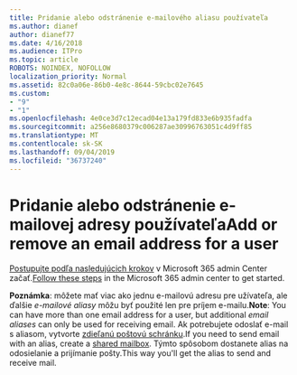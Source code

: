 ```yaml
---
title: Pridanie alebo odstránenie e-mailového aliasu používateľa
ms.author: dianef
author: dianef77
ms.date: 4/16/2018
ms.audience: ITPro
ms.topic: article
ROBOTS: NOINDEX, NOFOLLOW
localization_priority: Normal
ms.assetid: 82c0a06e-86b0-4e8c-8644-59cbc02e7645
ms.custom:
- "9"
- "1"
ms.openlocfilehash: 4e0ce3d7c12ecad04e13a179fd833e6b935fadfa
ms.sourcegitcommit: a256e8680379c006287ae30996763051c4d9ff85
ms.translationtype: MT
ms.contentlocale: sk-SK
ms.lasthandoff: 09/04/2019
ms.locfileid: "36737240"
---
```

# <a name="add-or-remove-an-email-address-for-a-user"></a><span data-ttu-id="7b783-102">Pridanie alebo odstránenie e-mailovej adresy používateľa</span><span class="sxs-lookup"><span data-stu-id="7b783-102">Add or remove an email address for a user</span></span>

<span data-ttu-id="7b783-103">[Postupujte podľa nasledujúcich krokov](https://portal.office.com/AdminPortal/Home#/AssistedGuide/addemailoptions) v Microsoft 365 admin Center začať.</span><span class="sxs-lookup"><span data-stu-id="7b783-103">[Follow these steps](https://portal.office.com/AdminPortal/Home#/AssistedGuide/addemailoptions) in the Microsoft 365 admin center to get started.</span></span>

 <span data-ttu-id="7b783-104">**Poznámka**: môžete mať viac ako jednu e-mailovú adresu pre užívateľa, ale ďalšie *e-mailové aliasy* môžu byť použité len pre príjem e-mailu.</span><span class="sxs-lookup"><span data-stu-id="7b783-104">**Note**: You can have more than one email address for a user, but additional  *email aliases*  can only be used for receiving email.</span></span> <span data-ttu-id="7b783-105">Ak potrebujete odoslať e-mail s aliasom, vytvorte [zdieľanú poštovú schránku](https://docs.microsoft.com/office365/admin/email/create-a-shared-mailbox).</span><span class="sxs-lookup"><span data-stu-id="7b783-105">If you need to send email with an alias, create a [shared mailbox](https://docs.microsoft.com/office365/admin/email/create-a-shared-mailbox).</span></span> <span data-ttu-id="7b783-106">Týmto spôsobom dostanete alias na odosielanie a prijímanie pošty.</span><span class="sxs-lookup"><span data-stu-id="7b783-106">This way you'll get the alias to send and receive mail.</span></span>
  